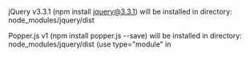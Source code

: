 jQuery  v3.3.1
(npm install jquery@3.3.1)
will be installed in directory: node_modules/jquery/dist

Popper.js v1
(npm install popper.js --save)
will be installed in directory: node_modules/jquery/dist
(use type="module" in <script> tag)


Tooltip
(npm install tooltip.js --save)
will be installed in directory: node_modules/jquery/dist


Bootstrap v4.1
Bootstrap template for main_content:
https://getbootstrap.com/docs/4.1/examples/starter-template/
